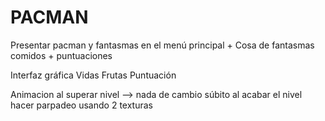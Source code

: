 # PACMAN

Presentar pacman y fantasmas en el menú principal
    +   Cosa de fantasmas comidos + puntuaciones

Interfaz gráfica
    Vidas
    Frutas
    Puntuación

Animacion al superar nivel —> nada de cambio súbito al acabar el nivel
    hacer parpadeo usando 2 texturas


